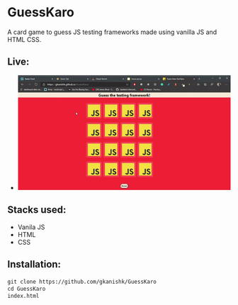 # GuessKaro
A card game to guess JS testing frameworks made using vanilla JS and HTML CSS.
## Live:
- ![demo](/assests/guess.gif)
## Stacks used:
- Vanila JS
- HTML
- CSS
## Installation:

```
git clone https://github.com/gkanishk/GuessKaro
cd GuessKaro
index.html

```
